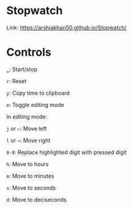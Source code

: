 # Stopwatch
Link: https://arshiakhan50.github.io/Stopwatch/
# Controls

`␣`: Start/stop

`r`: Reset

`y`: Copy time to clipboard

`e`: Toggle editing mode

In editing mode:

`j` or `←`: Move left

`l` or `→`: Move right

`0-9`: Replace highlighted digit with pressed digit

`h`: Move to hours

`m`: Move to minutes

`s`: Move to seconds

`d`: Move to deciseconds
